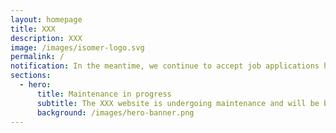 ```yaml
---
layout: homepage
title: XXX
description: XXX
image: /images/isomer-logo.svg
permalink: /
notification: In the meantime, we continue to accept job applications here!
sections:
  - hero:
      title: Maintenance in progress
      subtitle: The XXX website is undergoing maintenance and will be back online shortly. Thank you for your understanding and patience.
      background: /images/hero-banner.png
---
```

